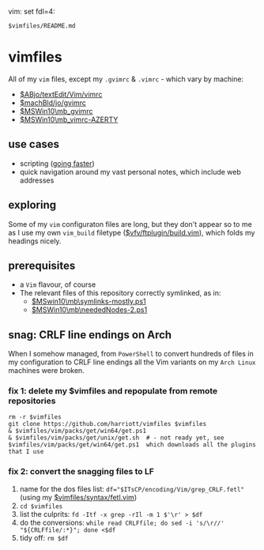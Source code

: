 vim: set fdl=4:

    $vimfiles/README.md

# vimfiles
All of my `vim` files, except my `.gvimrc` &amp; `.vimrc` - which vary by machine:

- [$ABjo/textEdit/Vim/vimrc](https://github.com/harriott/OS-ArchBuilds/blob/master/jo/textEdit/Vim/vimrc)
- [$machBld/jo/gvimrc](https://github.com/harriott/OS-ArchBuilds/blob/master/mb-sbMb/jo/gvimrc)
- [$MSWin10\mb\_gvimrc](https://github.com/harriott/OS-MSWin10/blob/master/mb/_gvimrc)
- [$MSWin10\mb\_vimrc-AZERTY](https://github.com/harriott/OS-MSWin10/blob/master/mb/_vimrc-AZERTY)

## use cases
- scripting ([going faster](https://harriott.github.io/))
- quick navigation around my vast personal notes, which include web addresses

## exploring
Some of my `vim` configuraton files are long, but they don't appear so to me as I use my own `vim_build` filetype ([$vfv/ftplugin/build.vim](https://github.com/harriott/vimfiles/blob/master/vim/ftplugin/build.vim)), which folds my headings nicely.

## prerequisites
- a `Vim` flavour, of course
- The relevant files of this repository correctly symlinked, as in:
    - [ $MSwin10\mb\symlinks-mostly.ps1 ](https://github.com/harriott/OS-MSWin10/blob/master/mb/symlinks-mostly.ps1)
    - [$MSWin10\mb\neededNodes-2.ps1](https://github.com/harriott/OS-MSWin10/blob/master/mb/neededNodes-2.ps1)

## snag: CRLF line endings on Arch
When I somehow managed, from `PowerShell` to convert hundreds of files in my configuration to CRLF line endings all the Vim variants on my `Arch Linux` machines were broken.

### fix 1: delete my $vimfiles and repopulate from remote repositories
    rm -r $vimfiles
    git clone https://github.com/harriott/vimfiles $vimfiles
    & $vimfiles/vim/packs/get/win64/get.ps1
    & $vimfiles/vim/packs/get/unix/get.sh  # - not ready yet, see  $vimfiles/vim/packs/get/win64/get.ps1  which downloads all the plugins that I use

### fix 2: convert the snagging files to LF
1. name for the dos files list: `df="$ITsCP/encoding/Vim/grep_CRLF.fetl"` (using my [$vimfiles/syntax/fetl.vim](https://github.com/harriott/vimfiles/blob/master/vim/syntax/fetl.vim))
1. `cd $vimfiles`
1. list the culprits: `fd -Itf -x grep -rIl -m 1 $'\r' > $df`
1. do the conversions: `while read CRLFfile; do sed -i 's/\r//' "${CRLFfile/:*}"; done <$df`
1. tidy off: `rm $df`

